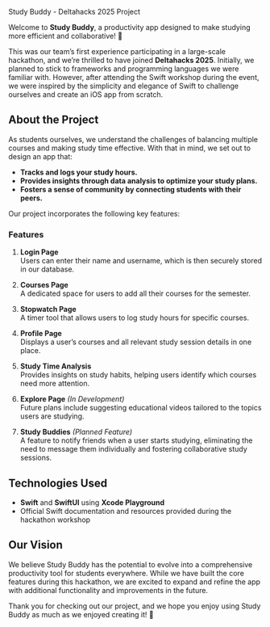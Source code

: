 Study Buddy - Deltahacks 2025 Project

Welcome to **Study Buddy**, a productivity app designed to make studying more efficient and collaborative! 🎉 

This was our team’s first experience participating in a large-scale hackathon, and we’re thrilled to have joined **Deltahacks 2025**. Initially, we planned to stick to frameworks and programming languages we were familiar with. However, after attending the Swift workshop during the event, we were inspired by the simplicity and elegance of Swift to challenge ourselves and create an iOS app from scratch.

## **About the Project**
As students ourselves, we understand the challenges of balancing multiple courses and making study time effective. With that in mind, we set out to design an app that:
- **Tracks and logs your study hours.**
- **Provides insights through data analysis to optimize your study plans.**
- **Fosters a sense of community by connecting students with their peers.**

Our project incorporates the following key features:

### **Features**
1. **Login Page**  
   Users can enter their name and username, which is then securely stored in our database.

2. **Courses Page**  
   A dedicated space for users to add all their courses for the semester.

3. **Stopwatch Page**  
   A timer tool that allows users to log study hours for specific courses.

4. **Profile Page**  
   Displays a user’s courses and all relevant study session details in one place.

5. **Study Time Analysis**  
   Provides insights on study habits, helping users identify which courses need more attention.

6. **Explore Page** *(In Development)*  
   Future plans include suggesting educational videos tailored to the topics users are studying.

7. **Study Buddies** *(Planned Feature)*  
   A feature to notify friends when a user starts studying, eliminating the need to message them individually and fostering collaborative study sessions.

## **Technologies Used**
- **Swift** and **SwiftUI** using **Xcode Playground**
- Official Swift documentation and resources provided during the hackathon workshop

## **Our Vision**
We believe Study Buddy has the potential to evolve into a comprehensive productivity tool for students everywhere. While we have built the core features during this hackathon, we are excited to expand and refine the app with additional functionality and improvements in the future.

Thank you for checking out our project, and we hope you enjoy using Study Buddy as much as we enjoyed creating it! 🚀  
